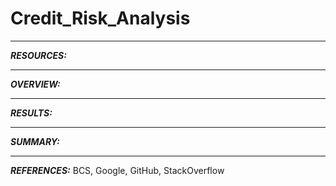# Credit_Risk_Analysis
_______________________

***RESOURCES:***
___________________


***OVERVIEW:***
________________


***RESULTS:***
______________

***SUMMARY:***
_____________


***REFERENCES:*** BCS, Google, GitHub, StackOverflow



